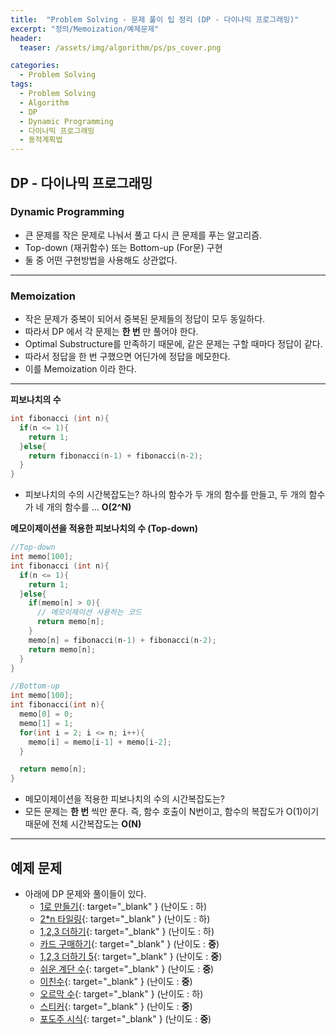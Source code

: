 ```yaml
---
title:  "Problem Solving - 문제 풀이 팁 정리 (DP - 다이나믹 프로그래밍)"
excerpt: "정의/Memoization/예제문제"
header:
  teaser: /assets/img/algorithm/ps/ps_cover.png

categories:
  - Problem Solving
tags:
  - Problem Solving
  - Algorithm
  - DP
  - Dynamic Programming
  - 다이나믹 프로그래밍
  - 동적계획법
---
```


## DP - 다이나믹 프로그래밍

### Dynamic Programming

- 큰 문제를 작은 문제로 나눠서 풀고 다시 큰 문제를 푸는 알고리즘. 
- Top-down (재귀함수) 또는 Bottom-up (For문) 구현
- 둘 중 어떤 구현방법을 사용해도 상관없다.

---

### Memoization

- 작은 문제가 중복이 되어서 중복된 문제들의 정답이 모두 동일하다.
- 따라서 DP 에서 각 문제는 __한 번__ 만 풀어야 한다.
- Optimal Substructure를 만족하기 때문에, 같은 문제는 구할 때마다 정답이 같다.
- 따라서 정답을 한 번 구했으면 어딘가에 정답을 메모한다.
- 이를 Memoization 이라 한다.

--- 

**피보나치의 수**

```cpp
int fibonacci (int n){
  if(n <= 1){
    return 1;
  }else{
    return fibonacci(n-1) + fibonacci(n-2);
  }
}
```

- 피보나치의 수의 시간복잡도는? 하나의 함수가 두 개의 함수를 만들고, 두 개의 함수가 네 개의 함수를 ... __O(2^N)__

**메모이제이션을 적용한 피보나치의 수 (Top-down)**

```cpp
//Top-down
int memo[100];
int fibonacci (int n){
  if(n <= 1){
    return 1;
  }else{
    if(memo[n] > 0){
      // 메모이제이션 사용하는 코드
      return memo[n];
    }
    memo[n] = fibonacci(n-1) + fibonacci(n-2);
    return memo[n];
  }
}
```

```cpp
//Bottom-up
int memo[100];
int fibonacci(int n){
  memo[0] = 0;
  memo[1] = 1;
  for(int i = 2; i <= n; i++){
    memo[i] = memo[i-1] + memo[i-2];
  }

  return memo[n];
}
```

- 메모이제이션을 적용한 피보나치의 수의 시간복잡도는? 
- 모든 문제는 __한 번__ 씩만 푼다. 즉, 함수 호출이 N번이고, 함수의 복잡도가 O(1)이기 때문에 전체 시간복잡도는 **O(N)**

---

## 예제 문제
- 아래에 DP 문제와 풀이들이 있다.
  * [1로 만들기](https://hyunjae-lee.github.io/boj/1463sol/){: target="_blank" } (난이도 : 하)
  * [2*n 타일링](https://hyunjae-lee.github.io/boj/11726sol/){: target="_blank" } (난이도 : 하)
  * [1,2,3 더하기](https://hyunjae-lee.github.io/boj/9095sol/){: target="_blank" } (난이도 : 하)
  * [카드 구매하기](https://hyunjae-lee.github.io/boj/11052sol/){: target="_blank" } (난이도 : __중__)
  * [1,2,3 더하기 5](https://hyunjae-lee.github.io/boj/15990sol/){: target="_blank" } (난이도 : __중__)
  * [쉬운 계단 수](https://hyunjae-lee.github.io/boj/10844sol/){: target="_blank" } (난이도 : __중__)
  * [이친수](https://hyunjae-lee.github.io/boj/2193sol/){: target="_blank" } (난이도 : __중__)
  * [오르막 수](https://hyunjae-lee.github.io/boj/11057sol/){: target="_blank" } (난이도 : 하)
  * [스티커](https://hyunjae-lee.github.io/boj/9465sol/){: target="_blank" } (난이도 : __중__)
  * [포도주 시식](https://hyunjae-lee.github.io/boj/2156sol/){: target="_blank" } (난이도 : __중__)